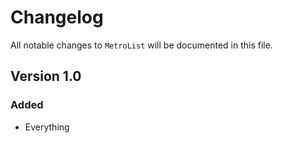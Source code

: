# Changelog

All notable changes to `MetroList` will be documented in this file.

## Version 1.0

### Added
- Everything
